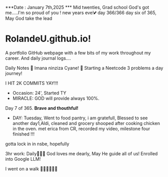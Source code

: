***Date : January 7th,2025 *** Mid twenties, Grad school God's got me.....I'm so proud of you ! new years eve!💕 day 366/366 day six of 365, May God take the lead
# RolandeU.github.io!

A portfolio GitHub webpage with a few bits of my work throughout my career. And daily journal logs....


Daily Notes
💚 Imana ninziza Cyane! 
💚 Starting a Neetcode 3 problems a day journey!

I HIT 2K COMMITS YAY!!!

- Occasion: 24', Started TY 
- MIRACLE: GOD will provide always 100%.

Day 7 of 365. **Brave and thouthful!** 
- DAY: Tuesday, Went to food pantry, i am gratefull, Blessed to see another day1,Aldi, cleaned and grocery shooped after cooking chicken in the oven. met erica from CR, recorded my video, milestone four finished !!!

gotta lock in in nsbe, hopefully 

3hr work: Daily💚💚💚
God loves me dearly, May He guide all of  us!
Enrolled into Google LLM! 

I went on a walk 💚💚💚💚💚💚
